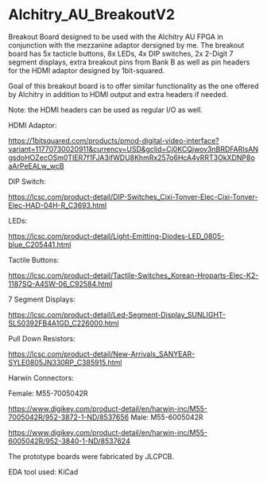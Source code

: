 # Alchitry_AU_BreakoutV2
Breakout Board designed to be used with the Alchitry AU FPGA in conjunction with the mezzanine adaptor dersigned by me.
The breakout board has 5x tacticle buttons, 8x LEDs, 4x DIP switches, 2x 2-Digit 7 segment displays, extra breakout pins from Bank B as well as pin headers for the HDMI adaptor designed by 1bit-squared.

Goal of this breakout board is to offer similar functionality as the one offered by Alchitry in addition to HDMI output and extra headers if needed.

Note: the HDMI headers can be used as regular I/O as well.

HDMI Adaptor:

https://1bitsquared.com/products/pmod-digital-video-interface?variant=11770730020911&currency=USD&gclid=Cj0KCQjwov3nBRDFARIsANgsdoHOZecOSm0TIER7f1FJA3ifWDU8KhmRx257o6HcA4yRRT3OkXDNP8oaArPeEALw_wcB

DIP Switch:

https://lcsc.com/product-detail/DIP-Switches_Cixi-Tonver-Elec-Cixi-Tonver-Elec-HAD-04H-R_C3693.html

LEDs:

https://lcsc.com/product-detail/Light-Emitting-Diodes-LED_0805-blue_C205441.html

Tactile Buttons:

https://lcsc.com/product-detail/Tactile-Switches_Korean-Hroparts-Elec-K2-1187SQ-A4SW-06_C92584.html

7 Segment Displays:

https://lcsc.com/product-detail/Led-Segment-Display_SUNLIGHT-SLS0392FB4A1GD_C226000.html

Pull Down Resistors:

https://lcsc.com/product-detail/New-Arrivals_SANYEAR-SYLE0805JN330RP_C385915.html

Harwin Connectors:

Female: M55-7005042R

  https://www.digikey.com/product-detail/en/harwin-inc/M55-7005042R/952-3872-1-ND/8537656
Male: M55-6005042R

  https://www.digikey.com/product-detail/en/harwin-inc/M55-6005042R/952-3840-1-ND/8537624
  
The prototype boards were fabricated by JLCPCB.

EDA tool used: KiCad
